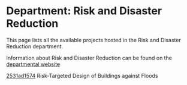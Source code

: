 # Department: **Risk and Disaster Reduction**

This page lists all the available projects hosted in the Risk and Disaster Reduction department.

Information about Risk and Disaster Reduction can be found on the [departmental website](https://www.ucl.ac.uk/risk-disaster-reduction)

[2531ad1574](../projects/2531ad1574.md) Risk-Targeted Design of Buildings against Floods

